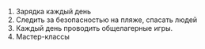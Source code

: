 1.  Зарядка каждый день
2.  Следить за безопасностью на пляже, спасать людей
3.  Каждый день проводить общелагерные игры.
4.  Мастер-классы 